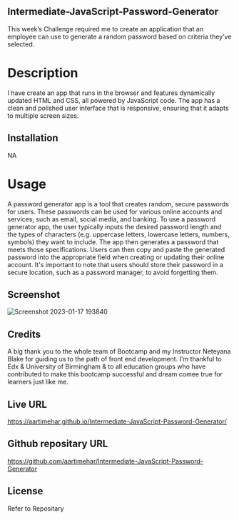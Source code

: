 ## Intermediate-JavaScript-Password-Generator

This week’s Challenge required me to create an application that an employee can use to generate a random password based on criteria they’ve selected.

# Description

I have create an app that runs in the browser and features dynamically updated HTML and CSS, all powered by JavaScript code. The app has a clean and polished user interface that is responsive, ensuring that it adapts to multiple screen sizes.

## Installation
 
 NA 

# Usage

A password generator app is a tool that creates random, secure passwords for users. These passwords can be used for various online accounts and services, such as email, social media, and banking. To use a password generator app, the user typically inputs the desired password length and the types of characters (e.g. uppercase letters, lowercase letters, numbers, symbols) they want to include. The app then generates a password that meets those specifications. Users can then copy and paste the generated password into the appropriate field when creating or updating their online account. It's important to note that users should store their password in a secure location, such as a password manager, to avoid forgetting them.

## Screenshot

![Screenshot 2023-01-17 193840](https://user-images.githubusercontent.com/113493756/212995422-44d4c042-91d8-4796-99ce-eaa3d143679e.png)

## Credits

A big thank you to the whole team of Bootcamp and my Instructor Neteyana Blake for guiding us to the path of front end development. I'm thankful to Edx & University of Birmingham & to all education groups who have contributed to make this bootcamp successful and dream comee true for learners just like me.

## Live URL

https://aartimehar.github.io/Intermediate-JavaScript-Password-Generator/

## Github repositary URL

https://github.com/aartimehar/Intermediate-JavaScript-Password-Generator

## License

Refer to Repositary
